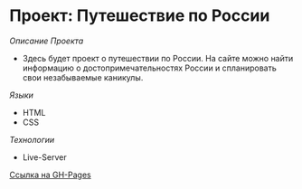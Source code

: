 # Проект: Путешествие по России

*Описание Проекта*
* Здесь будет проект о путешествии по России. На сайте можно найти информацию о 
достопримечательностях России и спланировать свои незабываемые каникулы.

*Языки*
* HTML
* CSS

*Технологии*
* Live-Server

[Ссылка на GH-Pages](https://loxichh.github.io/russia-travel/)

